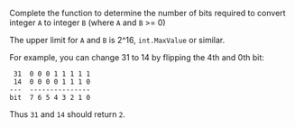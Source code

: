 Complete the function to determine the number of bits required to convert integer ```A``` to integer ```B``` (where ```A``` and ```B``` >= 0)

The upper limit for ```A``` and ```B``` is 2^16, ```int.MaxValue``` or similar.

For example, you can change 31 to 14 by flipping the 4th and 0th bit:

```
 31  0 0 0 1 1 1 1 1
 14  0 0 0 0 1 1 1 0
---  ---------------
bit  7 6 5 4 3 2 1 0
```

Thus ```31``` and ```14``` should return ```2```.
